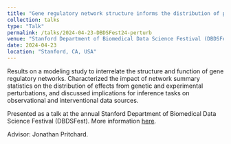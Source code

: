 ```yaml
---
title: "Gene regulatory network structure informs the distribution of perturbation effects"
collection: talks
type: "Talk"
permalink: /talks/2024-04-23-DBDSFest24-perturb
venue: "Stanford Department of Biomedical Data Science Festival (DBDSFest)"
date: 2024-04-23
location: "Stanford, CA, USA"
---
```


Results on a modeling study to interrelate the structure and function of gene regulatory networks. Characterized the impact of network summary statistics on the distribution of effects from genetic and experimental perturbations, and discussed implications for inference tasks on observational and interventional data sources. 

Presented as a talk at the annual Stanford Department of Biomedical Data Science Festival (DBDSFest). More information [here](https://dbds.stanford.edu/dbds-fest-2024/).
 
Advisor: Jonathan Pritchard. 

